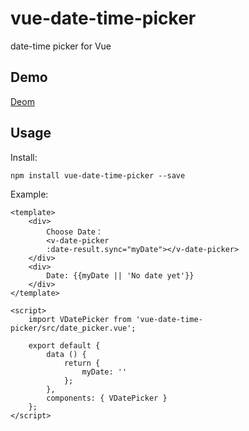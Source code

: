 # vue-date-time-picker

date-time picker for Vue

## Demo

[Deom](http://dongss.github.io/vue-date-time-picker/demo/)

## Usage

Install:

`npm install vue-date-time-picker --save`

Example:

```
<template>
    <div>
        Choose Date：
        <v-date-picker
        :date-result.sync="myDate"></v-date-picker>
    </div>
    <div>
        Date: {{myDate || 'No date yet'}}
    </div>
</template>

<script>                                                                 
    import VDatePicker from 'vue-date-time-picker/src/date_picker.vue';

    export default {
        data () {
            return {
                myDate: ''
            };
        },
        components: { VDatePicker }
    };
</script>

```
